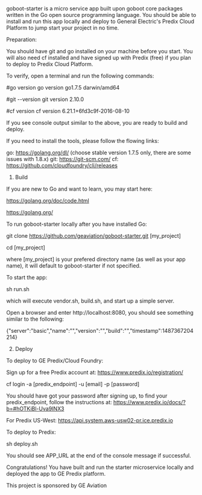 #

goboot-starter is a micro service app built upon goboot core packages written in the Go open source programming language.
You should be able to install and run this app locally and deploy to General Electric's Predix Cloud Platform
to jump start your project in no time.

Preparation:

You should have git and go installed on your machine before you start. You will also need cf installed
and have signed up with Predix (free) if you plan to deploy to Predix Cloud Platform.

To verify, open a terminal and run the following commands:

#go version
go version go1.7.5 darwin/amd64

#git --version
git version 2.10.0

#cf version
cf version 6.21.1+6fd3c9f-2016-08-10

If you see console output similar to the above, you are ready to build and deploy.

If you need to install the tools, please follow the flowing links:

go: https://golang.org/dl/ (choose stable version 1.7.5 only, there are some issues with 1.8.x)
git: https://git-scm.com/
cf: https://github.com/cloudfoundry/cli/releases


1. Build

If you are new to Go and want to learn, you may start here:

https://golang.org/doc/code.html

https://golang.org/


To run goboot-starter locally after you have installed Go:


git clone https://github.com/geaviation/goboot-starter.git [my_project]

cd [my_project]

where [my_project] is your prefered directory name (as well as your app name), it will default to goboot-starter if not specified.

To start the  app:

sh run.sh

which will execute vendor.sh, build.sh, and start up a simple server.


Open a browser and enter http://localhost:8080, you should see something similar to the following:

{"server":"basic","name":"","version":"","build":"","timestamp":1487367204214}


2. Deploy

To deploy to GE Predix/Cloud Foundry:


Sign up for a free Predix account at: https://www.predix.io/registration/

cf login -a [predix_endpoint] -u [email] -p [password]

You should have got your password after signing up, to find your predix_endpoint, follow the instructions at:
https://www.predix.io/docs/?b=#hOTKiBl-Uva9INX3

For Predix US-West: https://api.system.aws-usw02-pr.ice.predix.io

To deploy to Predix:

sh deploy.sh


You should see APP_URL at the end of the console message if successful.


Congratulations! You have built and run the starter microservice locally and deployed the app to GE Predix platform.



This project is sponsored by GE Aviation